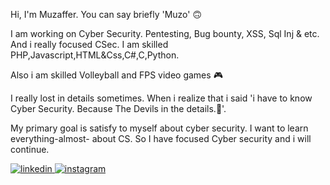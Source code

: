 Hi, I'm Muzaffer. You can say briefly 'Muzo' 🙃

I am working on Cyber Security. Pentesting, Bug bounty, XSS, Sql Inj & etc. And i really focused CSec. I am skilled PHP,Javascript,HTML&Css,C#,C,Python.


Also i am skilled Volleyball and FPS video games :video_game:


I really lost in details sometimes. When i realize that i said 'i have to know Cyber Security. Because The Devils in the details.👀'.


My primary goal is satisfy to myself about cyber security. I want to learn everything-almost- about CS.
So
I have focused Cyber security and i will continue.


 <a href="https://www.linkedin.com/in/muzaffersenkall/">![linkedin](https://user-images.githubusercontent.com/39282226/168908344-d1a192f0-13b2-4351-b8c7-192da9f0881a.png) </a> <a href="https://www.instagram.com/muzaffersenkall/?hl=tr">![instagram](https://user-images.githubusercontent.com/39282226/168908434-72af9d97-96d4-47a5-ba68-a268b69a4ca3.png) </a>


